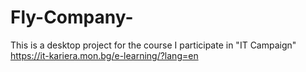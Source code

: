 # Fly-Company-
This is a desktop project for the course I participate in "IT Campaign"  https://it-kariera.mon.bg/e-learning/?lang=en
